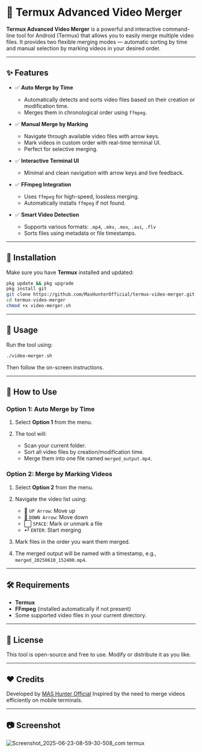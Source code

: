 
# 🎥 Termux Advanced Video Merger

**Termux Advanced Video Merger** is a powerful and interactive command-line tool for Android (Termux) that allows you to easily merge multiple video files. It provides two flexible merging modes — automatic sorting by time and manual selection by marking videos in your desired order.

---

## ✨ Features

- ✅ **Auto Merge by Time**
  - Automatically detects and sorts video files based on their creation or modification time.
  - Merges them in chronological order using `ffmpeg`.

- ✅ **Manual Merge by Marking**
  - Navigate through available video files with arrow keys.
  - Mark videos in custom order with real-time terminal UI.
  - Perfect for selective merging.

- ✅ **Interactive Terminal UI**
  - Minimal and clean navigation with arrow keys and live feedback.
  
- ✅ **FFmpeg Integration**
  - Uses `ffmpeg` for high-speed, lossless merging.
  - Automatically installs `ffmpeg` if not found.

- ✅ **Smart Video Detection**
  - Supports various formats: `.mp4`, `.mkv`, `.mov`, `.avi`, `.flv`
  - Sorts files using metadata or file timestamps.

---

## 🚀 Installation

Make sure you have **Termux** installed and updated:

```bash
pkg update && pkg upgrade
pkg install git
git clone https://github.com/MasHunterOfficial/termux-video-merger.git
cd termux-video-merger
chmod +x video-merger.sh
````

---

## 🧠 Usage

Run the tool using:

```bash
./video-merger.sh
```

Then follow the on-screen instructions.

---

## 📜 How to Use

### Option 1: Auto Merge by Time

1. Select **Option 1** from the menu.
2. The tool will:

   * Scan your current folder.
   * Sort all video files by creation/modification time.
   * Merge them into one file named `merged_output.mp4`.

### Option 2: Merge by Marking Videos

1. Select **Option 2** from the menu.
2. Navigate the video list using:

   * 🔼 `UP Arrow`: Move up
   * 🔽 `DOWN Arrow`: Move down
   * ⬜ `SPACE`: Mark or unmark a file
   * ⏎ `ENTER`: Start merging
3. Mark files in the order you want them merged.
4. The merged output will be named with a timestamp, e.g., `merged_20250610_152400.mp4`.

---

## 🛠 Requirements

* **Termux**
* **FFmpeg** (installed automatically if not present)
* Some supported video files in your current directory.

---

## 🧾 License

This tool is open-source and free to use. Modify or distribute it as you like.

---

## ❤️ Credits

Developed by [MAS Hunter Official](https://github.com/MasHunterOfficial)
Inspired by the need to merge videos efficiently on mobile terminals.

---

## 📷 Screenshot
![Screenshot_2025-06-23-08-59-30-508_com termux](https://github.com/user-attachments/assets/5c471632-f08d-4d38-bb15-c2affee56373)

```
